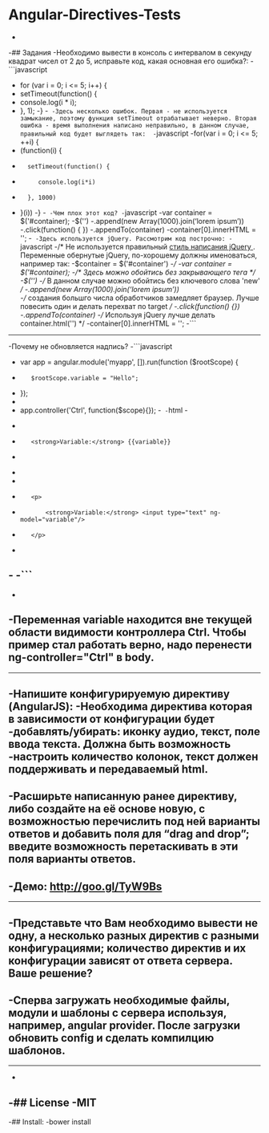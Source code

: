 Angular-Directives-Tests
========================

-
-## Задания
-Необходимо вывести в консоль с интервалом в секунду квадрат чисел от 2 до 5, исправьте код, какая основная его ошибка?:
-```javascript
-  for (var i = 0; i <= 5; i++) {
-  setTimeout(function() {
-    console.log(i * i);
-  }, 1);
-}
-```
-Здесь несколько ошибок. Первая - не используется замыкание, поэтому функция setTimeout отрабатывает неверно. Вторая ошибка - время выполнения написано неправильно, в данном случае, правильный код будет выглядеть так: 
-```javascript
-for(var i = 0; i <= 5; ++i) {
-	(function(i) { 
-		setTimeout(function() {
-		   console.log(i*i)
-		}, 1000)
-	}(i))
-}
-```
-Чем плох этот код?
-```javascript
-var container = $('#container);
-$('<span/>')
-.append(new Array(1000).join(‘lorem ipsum’))
-.click(function() { })
-.appendTo(container)
-container[0].innerHTML = '';
-```
-Здесь используется jQuery. Рассмотрим код построчно:
-```javascript
-/* Не используется правильный <a href="http://blog.baskovsky.ru/2013/09/javascript-jquery-style-guide.html"> стиль написания jQuery </a>. Переменные обернутые jQuery, по-хорошему должны именоваться, например так: 
-$container = $('#container')
-*/
-var container = $('#container); 
-/* Здесь можно обойтись без закрывающего тега */
-$('<span/>') 
-/* В данном случае можно обойтись без ключевого слова 'new' */
-.append(new Array(1000).join(‘lorem ipsum’))  
-/* создания большго числа обработчиков замедляет браузер. Лучше повесить один и делать перехват по target */
-.click(function() {})
-.appendTo(container)
-/* Используя jQuery лучше делать container.html('') */
-container[0].innerHTML = '';
-```
---
-Почему не обновляется надпись?
-```javascript
-    var app = angular.module('myapp', []).run(function ($rootScope) {
-        $rootScope.variable = "Hello";
-    });
-    
-    app.controller('Ctrl', function($scope){});
-```
-```html
-<body ng-app="myapp">
-    <p>
-        <strong>Variable:</strong> {{variable}}
-    </p>
-    
-    <div ng-controller="Ctrl">
-        <p>
-            <strong>Variable:</strong> <input type="text" ng-model="variable"/>
-        </p>
-    </div>    
-</body>
-```
---
-
-Переменная variable находится вне текущей области видимости контроллера Ctrl. Чтобы пример стал работать верно, надо перенести ng-controller="Ctrl" в body.
-
---
-Напишите конфигурируемую директиву (AngularJS):
-Необходима директива которая в зависимости от конфигурации будет
-добавлять/убирать: иконку аудио, текст, поле ввода текста. Должна быть возможность
-настроить количество колонок, текст должен поддерживать и передаваемый html.
-
-Расширьте написанную ранее директиву, либо создайте на её основе новую, с возможностью перечислить под ней варианты ответов и добавить поля для “drag and drop”; введите возможность перетаскивать в эти поля варианты ответов.
-
-Демо: http://goo.gl/TyW9Bs
-
---
-Представьте что Вам необходимо вывести не одну, а несколько разных директив с разными конфигурациями; количество директив и их конфигурации зависят от ответа сервера. Ваше решение?
-
-Сперва загружать необходимые файлы, модули и шаблоны с сервера используя, например, angular provider. После загрузки обновить config и сделать компилцию шаблонов.
-
---
-
-## License
-MIT
-
-## Install: 
-bower install
